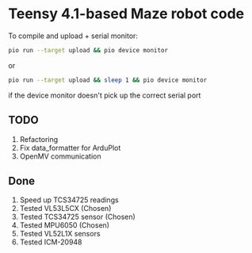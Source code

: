 # Teensy 4.1-based Maze robot code

To compile and upload + serial monitor:

``` bash
pio run --target upload && pio device monitor
```

or

``` bash
pio run --target upload && sleep 1 && pio device monitor
```

if the device monitor doesn't pick up the correct serial port

## TODO

1. Refactoring
1. Fix data_formatter for ArduPlot
1. OpenMV communication

## Done

1. Speed up TCS34725 readings
1. Tested VL53L5CX (Chosen)
1. Tested TCS34725 sensor (Chosen)
1. Tested MPU6050 (Chosen)
1. Tested VL52L1X sensors
1. Tested ICM-20948
